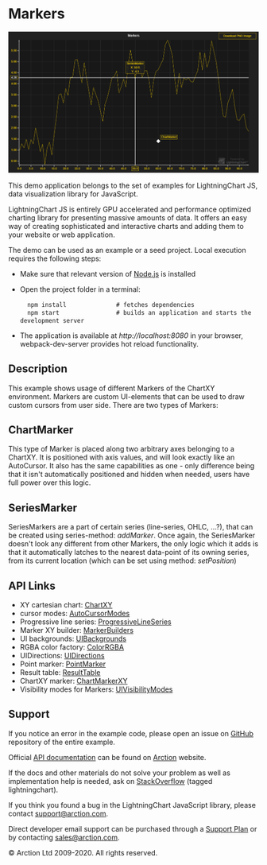 # Markers

![Markers](markers.png)

This demo application belongs to the set of examples for LightningChart JS, data visualization library for JavaScript.

LightningChart JS is entirely GPU accelerated and performance optimized charting library for presenting massive amounts of data. It offers an easy way of creating sophisticated and interactive charts and adding them to your website or web application.

The demo can be used as an example or a seed project. Local execution requires the following steps:

- Make sure that relevant version of [Node.js](https://nodejs.org/en/download/) is installed
- Open the project folder in a terminal:

        npm install              # fetches dependencies
        npm start                # builds an application and starts the development server

- The application is available at *http://localhost:8080* in your browser, webpack-dev-server provides hot reload functionality.


## Description

This example shows usage of different Markers of the ChartXY environment.
Markers are custom UI-elements that can be used to draw custom cursors from user side. There are two types of Markers:

## ChartMarker

This type of Marker is placed along two arbitrary axes belonging to a ChartXY. It is positioned with axis values, and will look exactly like an AutoCursor. It also has the same capabilities as one - only difference being that it isn't automatically positioned and hidden when needed, users have full power over this logic.

## SeriesMarker

SeriesMarkers are a part of certain series (line-series, OHLC, ...?), that can be created using series-method: *addMarker*. Once again, the SeriesMarker doesn't look any different from other Markers, the only logic which it adds is that it automatically latches to the nearest data-point of its owning series, from its current location (which can be set using method: *setPosition*)


## API Links

* XY cartesian chart: [ChartXY]
* cursor modes: [AutoCursorModes]
* Progressive line series: [ProgressiveLineSeries]
* Marker XY builder: [MarkerBuilders]
* UI backgrounds: [UIBackgrounds]
* RGBA color factory: [ColorRGBA]
* UIDirections: [UIDirections]
* Point marker: [PointMarker]
* Result table: [ResultTable]
* ChartXY marker: [ChartMarkerXY]
* Visibility modes for Markers: [UIVisibilityModes]


## Support

If you notice an error in the example code, please open an issue on [GitHub][0] repository of the entire example.

Official [API documentation][1] can be found on [Arction][2] website.

If the docs and other materials do not solve your problem as well as implementation help is needed, ask on [StackOverflow][3] (tagged lightningchart).

If you think you found a bug in the LightningChart JavaScript library, please contact support@arction.com.

Direct developer email support can be purchased through a [Support Plan][4] or by contacting sales@arction.com.

[0]: https://github.com/Arction/
[1]: https://www.arction.com/lightningchart-js-api-documentation/
[2]: https://www.arction.com
[3]: https://stackoverflow.com/questions/tagged/lightningchart
[4]: https://www.arction.com/support-services/

© Arction Ltd 2009-2020. All rights reserved.


[ChartXY]: https://www.arction.com/lightningchart-js-api-documentation/v1.3.0/classes/chartxy.html
[AutoCursorModes]: https://www.arction.com/lightningchart-js-api-documentation/v1.3.0/enums/autocursormodes.html
[ProgressiveLineSeries]: https://www.arction.com/lightningchart-js-api-documentation/v1.3.0/classes/progressivelineseries.html
[MarkerBuilders]: https://www.arction.com/lightningchart-js-api-documentation/v1.3.0/globals.html#markerbuilders
[UIBackgrounds]: https://www.arction.com/lightningchart-js-api-documentation/v1.3.0/globals.html#uibackgrounds
[ColorRGBA]: https://www.arction.com/lightningchart-js-api-documentation/v1.3.0/globals.html#colorrgba
[UIDirections]: https://www.arction.com/lightningchart-js-api-documentation/v1.3.0/enums/uidirections.html
[PointMarker]: https://www.arction.com/lightningchart-js-api-documentation/v1.3.0/interfaces/pointmarker.html
[ResultTable]: https://www.arction.com/lightningchart-js-api-documentation/v1.3.0/interfaces/resulttable.html
[ChartMarkerXY]: https://www.arction.com/lightningchart-js-api-documentation/v1.3.0/classes/chartmarkerxy.html
[UIVisibilityModes]: https://www.arction.com/lightningchart-js-api-documentation/v1.3.0/enums/uivisibilitymodes.html

